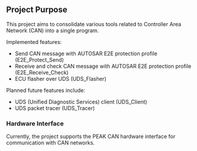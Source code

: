 ## Project Purpose

This project aims to consolidate various tools related to Controller Area Network (CAN) into a single program.

Implemented features:
- Send CAN message with AUTOSAR E2E protection profile (E2E_Protect_Send)
- Receive and check CAN message with AUTOSAR E2E protection profile (E2E_Receive_Check)
- ECU flasher over UDS (UDS_Flasher)

Planned future features include:
- UDS (Unified Diagnostic Services) client (UDS_Client)
- UDS packet tracer (UDS_Tracer)

### Hardware Interface

Currently, the project supports the PEAK CAN hardware interface for communication with CAN networks.
